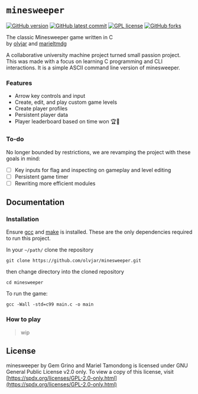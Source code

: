 # `minesweeper`

[![GitHub version](https://badge.fury.io/gh/olvjar%2Fminesweeper.svg)](https://github.com/olvjar/minesweeper) [![GitHub latest commit](https://badgen.net/github/last-commit/olvjar/minesweeper)](https://github.com/olvjar/minesweeper/commit) [![GPL license](https://img.shields.io/badge/License-GPLv2.0-blue.svg)](https://spdx.org/licenses/GPL-2.0-only.html) [![GitHub forks](https://img.shields.io/github/forks/olvjar/minesweeper.svg?style=social&label=Fork&maxAge=2592000)](https://github.com/olvjar/minesweeper)

The classic Minesweeper game written in C  
by [olvjar](https://github.com/olvjar) and [marieltmdg](https://github.com/marieltmdg)

A collaborative university machine project turned small passion project. This was made with a focus on learning C programming and CLI interactions. It is a simple ASCII command line version of minesweeper.

### Features

- Arrow key controls and input
- Create, edit, and play custom game levels
- Create player profiles
- Persistent player data
- Player leaderboard based on time won 🏆🎉

### To-do

No longer bounded by restrictions, we are revamping the project with these goals in mind:

- [ ] Key inputs for flag and inspecting on gameplay and level editing
- [ ] Persistent game timer
- [ ] Rewriting more efficient modules

## Documentation

### Installation

Ensure [gcc]() and [make]() is installed. These are the only dependencies required to run this project.

In your `~/path/` clone the repository

```
git clone https://github.com/olvjar/minesweeper.git
```

then change directory into the cloned repository

```
cd minesweeper
```

To run the game:

```
gcc -Wall -std=c99 main.c -o main
```

### How to play

> wip

## License

minesweeper by Gem Grino and Mariel Tamondong is licensed under GNU General Public License v2.0 only. To view a copy of this license, visit [https://spdx.org/licenses/GPL-2.0-only.html](https://spdx.org/licenses/GPL-2.0-only.html)
